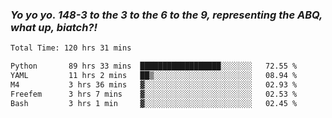 ### ***Yo yo yo. 148-3 to the 3 to the 6 to the 9, representing the ABQ, what up, biatch?!***

<!--START_SECTION:waka-->

```txt
Total Time: 120 hrs 31 mins

Python       89 hrs 33 mins  ██████████████████░░░░░░░   72.55 %
YAML         11 hrs 2 mins   ██▒░░░░░░░░░░░░░░░░░░░░░░   08.94 %
M4           3 hrs 36 mins   ▓░░░░░░░░░░░░░░░░░░░░░░░░   02.93 %
Freefem      3 hrs 7 mins    ▓░░░░░░░░░░░░░░░░░░░░░░░░   02.53 %
Bash         3 hrs 1 min     ▓░░░░░░░░░░░░░░░░░░░░░░░░   02.45 %
```

<!--END_SECTION:waka-->

<!--
**AJMC2002/AJMC2002** is a ✨ _special_ ✨ repository because its `README.md` (this file) appears on your GitHub profile.

Here are some ideas to get you started:

- 🔭 I’m currently working on ...
- 🌱 I’m currently learning ...
- 👯 I’m looking to collaborate on ...
- 🤔 I’m looking for help with ...
- 💬 Ask me about ...
- 📫 How to reach me: ...
- 😄 Pronouns: ...
- ⚡ Fun fact: ...
-->
